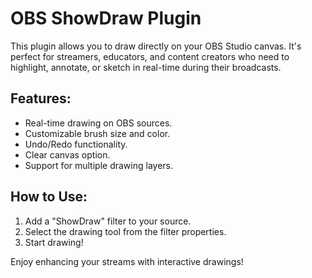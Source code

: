 # OBS ShowDraw Plugin

This plugin allows you to draw directly on your OBS Studio canvas. It's perfect for streamers, educators, and content creators who need to highlight, annotate, or sketch in real-time during their broadcasts.

## Features:
*   Real-time drawing on OBS sources.
*   Customizable brush size and color.
*   Undo/Redo functionality.
*   Clear canvas option.
*   Support for multiple drawing layers.

## How to Use:
1.  Add a "ShowDraw" filter to your source.
2.  Select the drawing tool from the filter properties.
3.  Start drawing!

Enjoy enhancing your streams with interactive drawings!
